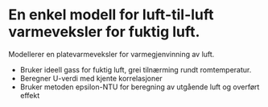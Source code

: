 # En enkel modell for luft-til-luft varmeveksler for fuktig luft.

Modellerer en platevarmeveksler for varmegjenvinning av luft.
* Bruker ideell gass for fuktig luft, grei tilnærming rundt romtemperatur.
* Beregner U-verdi med kjente korrelasjoner
* Bruker metoden epsilon-NTU for beregning av utgående luft og overført effekt
